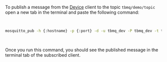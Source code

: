 To publish a message from the <a target='_blank' href='https://thingsboard.io/docs/mqtt-broker/user-guide/mqtt-client-type/#device-client'>Device</a> 
client to the topic `tbmq/demo/topic` open a new tab in the terminal and paste the following command:

<br>

```bash
mosquitto_pub -h {:hostname} -p {:port} -d -u tbmq_dev -P tbmq_dev -t tbmq/demo/topic -m "Hello World" -q 1 -V mqttv5{:copy-code}
```

<br>

Once you run this command, you should see the published message in the terminal tab of the subscribed client.
